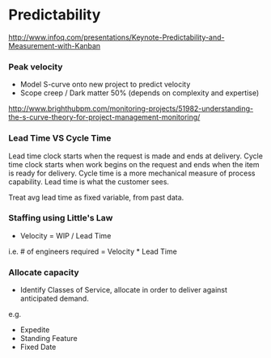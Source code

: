 # Predictability
http://www.infoq.com/presentations/Keynote-Predictability-and-Measurement-with-Kanban

### Peak velocity

* Model S-curve onto new project to predict velocity
* Scope creep / Dark matter 50% (depends on complexity and expertise)

http://www.brighthubpm.com/monitoring-projects/51982-understanding-the-s-curve-theory-for-project-management-monitoring/

### Lead Time VS Cycle Time

Lead time clock starts when the request is made and ends at delivery. Cycle time clock starts when work begins on the request and ends when the item is ready for delivery. Cycle time is a more mechanical measure of process capability. Lead time is what the customer sees.

Treat avg lead time as fixed variable, from past data.

### Staffing using Little's Law

* Velocity = WIP / Lead Time

i.e. # of engineers required = Velocity * Lead Time

### Allocate capacity

* Identify Classes of Service, allocate in order to deliver against anticipated demand.

e.g. 
* Expedite
* Standing Feature
* Fixed Date
